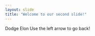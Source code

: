 ```yaml
---
layout: slide
title: "Welcome to our second slide!"
---
```

Dodge Elon
Use the left arrow to go back!
